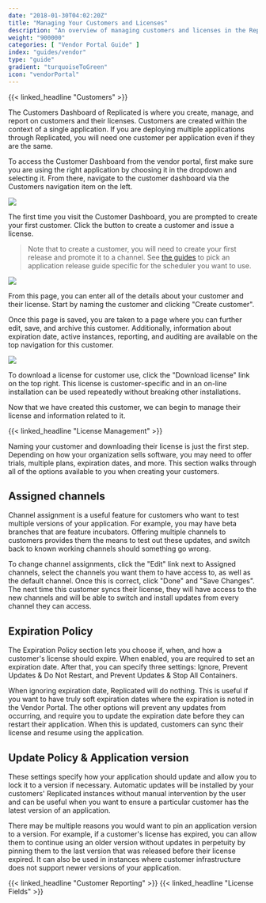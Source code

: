 ```yaml
---
date: "2018-01-30T04:02:20Z"
title: "Managing Your Customers and Licenses"
description: "An overview of managing customers and licenses in the Replicated Vendor Portal"
weight: "900000"
categories: [ "Vendor Portal Guide" ]
index: "guides/vendor"
type: "guide"
gradient: "turquoiseToGreen"
icon: "vendorPortal"
---
```


{{< linked_headline "Customers" >}}

The Customers Dashboard of Replicated is where you create, manage, and report on customers and their licenses. Customers are created within the context of a single application. If you are deploying multiple applications through Replicated, you will need one customer per application
 even if they are the same.

To access the Customer Dashboard from the vendor portal, first make sure you are using the right application by choosing it in the dropdown and selecting it. From there, navigate to the customer dashboard via the Customers navigation item on the left.

![](/images/guides/vendor/customers.png)

The first time you visit the Customer Dashboard, you are prompted to create your first customer. Click the button to create a customer and issue a license.

> Note that to create a customer, you will need to create your first release and promote it to a channel. See [the guides](/guides) to pick an application release guide specific for the scheduler you want to use.

![](/images/guides/vendor/create-customer.png)

From this page, you can enter all of the details about your customer and their license. Start by naming the customer and clicking "Create customer".

Once this page is saved, you are taken to a page where you can further edit, save, and archive this customer. Additionally, information about expiration date, active instances, reporting, and auditing are available on the top navigation for this customer.

![](/images/guides/vendor/view-customer.png)

To download a license for customer use, click the "Download license" link on the top right. This license is customer-specific and in an on-line installation can be used repeatedly without breaking other installations.

Now that we have created this customer, we can begin to manage their license and information related to it.

{{< linked_headline "License Management" >}}

Naming your customer and downloading their license is just the first step. Depending on how your organization sells software, you may need to offer trials, multiple plans, expiration dates, and more. This section walks through all of the options available to you when creating your customers.

## Assigned channels

Channel assignment is a useful feature for customers who want to test multiple versions of your application. For example, you may have beta branches that are feature incubators. Offering multiple channels to customers provides them the means to test out these updates, and switch back to known working channels should something go wrong.

To change channel assignments, click the "Edit" link next to Assigned channels, select the channels you want them to have access to, as well as the default channel. Once this is correct, click "Done" and "Save Changes". The next time this customer syncs their license, they will have access to the new channels and will be able to switch and install updates from every channel they can access.

## Expiration Policy

The Expiration Policy section lets you choose if, when, and how a customer's license should expire. When enabled, you are required to set an expiration date. After that, you can specify three settings: Ignore, Prevent Updates & Do Not Restart, and Prevent Updates & Stop All Containers.

When ignoring expiration date, Replicated will do nothing. This is useful if you want to have truly soft expiration dates where the expiration is noted in the Vendor Portal. The other options will prevent any updates from occurring, and require you to update the expiration date before they can restart their application. When this is updated, customers can sync their license and resume using the application.

## Update Policy & Application version

These settings specify how your application should update and allow you to lock it to a version if necessary. Automatic updates will be installed by your customers' Replicated instances without manual intervention by the user and can be useful when you want to ensure a particular customer has the latest version of an application.

There may be multiple reasons you would want to pin an application version to a version. For example, if a customer's license has expired, you can allow them to continue using an older version without updates in perpetuity by pinning them to the last version that was released before their license expired. It can also be used in instances where customer infrastructure does not support newer versions of your application.

{{< linked_headline "Customer Reporting" >}}
{{< linked_headline "License Fields" >}}
